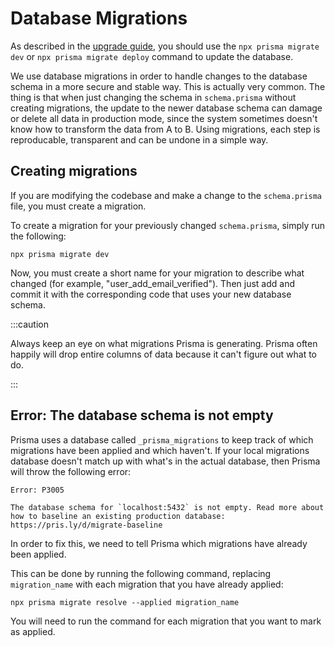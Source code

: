 # Database Migrations
As described in the [upgrade guide](https://docs.calendso.com/self-hosting/upgrading.md), you should use the `npx prisma migrate dev` or `npx prisma migrate deploy` command to update the database.

We use database migrations in order to handle changes to the database schema in a more secure and stable way. This is actually very common. The thing is that when just changing the schema in `schema.prisma` without creating migrations, the update to the newer database schema can damage or delete all data in production mode, since the system sometimes doesn't know how to transform the data from A to B. Using migrations, each step is reproducable, transparent and can be undone in a simple way.

## Creating migrations
If you are modifying the codebase and make a change to the `schema.prisma` file, you must create a migration.

To create a migration for your previously changed `schema.prisma`, simply run the following:
```
npx prisma migrate dev
```

Now, you must create a short name for your migration to describe what changed (for example, "user_add_email_verified"). Then just add and commit it with the corresponding code that uses your new database schema.

:::caution

Always keep an eye on what migrations Prisma is generating. Prisma often happily will drop entire columns of data because it can't figure out what to do.

:::

## Error: The database schema is not empty
Prisma uses a database called `_prisma_migrations` to keep track of which migrations have been applied and which haven't. If your local migrations database doesn't match up with what's in the actual database, then Prisma will throw the following error:
```
Error: P3005

The database schema for `localhost:5432` is not empty. Read more about how to baseline an existing production database: https://pris.ly/d/migrate-baseline
```

In order to fix this, we need to tell Prisma which migrations have already been applied.

This can be done by running the following command, replacing `migration_name` with each migration that you have already applied:
```
npx prisma migrate resolve --applied migration_name
```

You will need to run the command for each migration that you want to mark as applied.